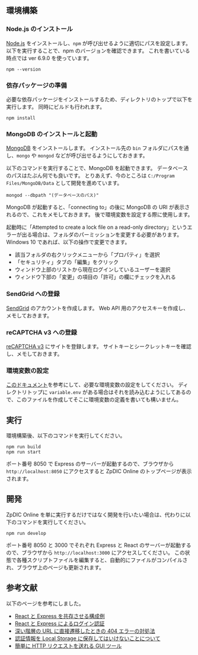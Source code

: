 ## 環境構築

### Node.js のインストール
[Node.js](https://nodejs.org/ja) をインストールし、`npm` が呼び出せるように適切にパスを設定します。
以下を実行することで、npm のバージョンを確認できます。
これを書いている時点では ver 6.9.0 を使っています。
```
npm --version
```

### 依存パッケージの準備
必要な依存パッケージをインストールするため、ディレクトリのトップで以下を実行します。
同時にビルドも行われます。
```
npm install
```

### MongoDB のインストールと起動
[MongoDB](https://www.mongodb.com/download-center) をインストールします。
インストール先の `bin` フォルダにパスを通し、`mongo` や `mongod` などが呼び出せるようにしておきます。

以下のコマンドを実行することで、MongoDB を起動できます。
データベースのパスはたぶん何でも良いです。
とりあえず、今のところは `C:/Program Files/MongoDB/Data` として開発を進めています。
```
mongod --dbpath "(データベースのパス)"
```
MongoDB が起動すると、「connecting to」の後に MongoDB の URI が表示されるので、これをメモしておきます。
後で環境変数を設定する際に使用します。

起動時に「Attempted to create a lock file on a read-only directory」というエラーが出る場合は、フォルダのパーミッションを変更する必要があります。
Windows 10 であれば、以下の操作で変更できます。

- 該当フォルダの右クリックメニューから「プロパティ」を選択
- 「セキュリティ」タブの「編集」をクリック
- ウィンドウ上部のリストから現在ログインしているユーザーを選択
- ウィンドウ下部の「変更」の項目の「許可」の欄にチェックを入れる

### SendGrid への登録
[SendGrid](https://sendgrid.kke.co.jp) のアカウントを作成します。
Web API 用のアクセスキーを作成し、メモしておきます。

### reCAPTCHA v3 への登録
[reCAPTCHA v3](https://www.google.com/recaptcha) にサイトを登録します。
サイトキーとシークレットキーを確認し、メモしておきます。

### 環境変数の設定
[このドキュメント](variable.md)を参考にして、必要な環境変数の設定をしてください。
ディレクトリトップに `variable.env` がある場合はそれを読み込むようにしてあるので、このファイルを作成してそこに環境変数の定義を書いても構いません。

## 実行
環境構築後、以下のコマンドを実行してください。
```
npm run build
npm run start
```
ポート番号 8050 で Express のサーバーが起動するので、ブラウザから `http://localhost:8050` にアクセスすると ZpDIC Online のトップページが表示されます。

## 開発
ZpDIC Online を単に実行するだけではなく開発を行いたい場合は、代わりに以下のコマンドを実行してください。
```
npm run develop
```
ポート番号 8050 と 3000 でそれぞれ Express と React のサーバーが起動するので、ブラウザから `http://localhost:3000` にアクセスしてください。
この状態で各種スクリプトファイルを編集すると、自動的にファイルがコンパイルされ、ブラウザ上のページも更新されます。

## 参考文献
以下のページを参考にしました。

- [React と Express を共存させる構成例](https://github.com/fractalliter/express-react-typescript)
- [React と Express によるログイン認証](https://weblion303.net/1215)
- [深い階層の URL に直接遷移したときの 404 エラーの対処法](https://github.com/webpack/webpack-dev-server/issues/978)
- [認証情報を Local Storage に保存してはいけないことについて](https://techracho.bpsinc.jp/hachi8833/2019_10_09/80851)
- [簡単に HTTP リクエストを送れる GUI ツール](https://www.postman.com)